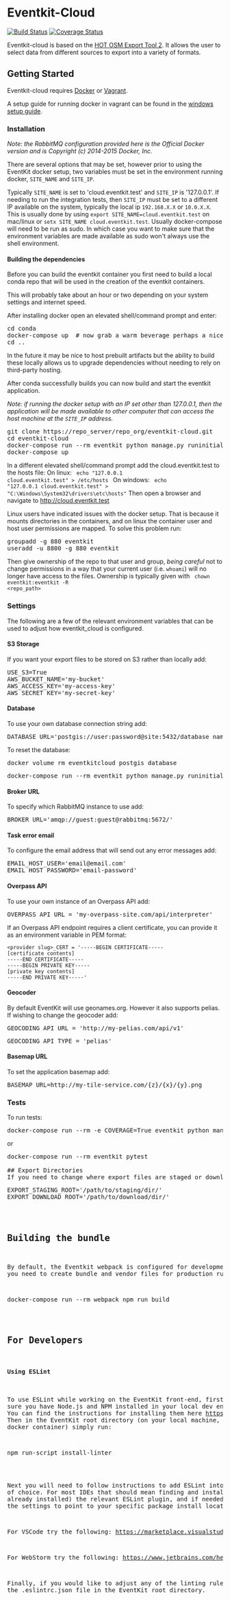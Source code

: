 Eventkit-Cloud
==============
[![Build Status](https://travis-ci.org/venicegeo/eventkit-cloud.svg?branch=master)](https://travis-ci.org/venicegeo/eventkit-cloud) [![Coverage Status](https://coveralls.io/repos/github/venicegeo/eventkit-cloud/badge.svg?branch=master)](https://coveralls.io/github/venicegeo/eventkit-cloud?branch=master)

Eventkit-cloud is based on the [HOT OSM Export Tool 2](https://github.com/hotosm/osm-export-tool2).  It allows the user to select data from different sources to export into a variety of formats.
  
## Getting Started
Eventkit-cloud requires [Docker](https://docs.docker.com/engine/installation/) or [Vagrant](https://www.vagrantup.com/). 

A setup guide for running docker in vagrant can be found in the [windows setup guide](windows.md).

### Installation 
_Note: the RabbitMQ configuration provided here is the Official Docker version and is Copyright (c) 2014-2015 Docker, Inc._

There are several options that may be set, however prior to using the EventKit docker setup, two variables must be set
in the environment running docker, `SITE_NAME` and `SITE_IP`.

Typically `SITE_NAME` is set to 'cloud.eventkit.test' and `SITE_IP` is '127.0.0.1'.  If needing to run the integration tests,
then `SITE_IP` must be set to a different IP available on the system, typically the local ip `192.168.X.X` or `10.0.X.X`.
This is usually done by using `export SITE_NAME=cloud.eventkit.test` on mac/linux or `setx SITE_NAME cloud.eventkit.test`. 
Usually docker-compose will need to be run as sudo.  In which case you want to make sure that the environment variables are made available as sudo won't always use the shell environment.

#### Building the dependencies
Before you can build the eventkit container you first need to build a local conda repo that will be used in the creation of the eventkit containers. 

This will probably take about an hour or two depending on your system settings and internet speed.

After installing docker open an elevated shell/command prompt and enter:
<pre>
cd conda
docker-compose up  # now grab a warm beverage perhaps a nice technical manual to read through...
cd ..
</pre>

In the future it may be nice to host prebuilt artifacts but the ability to build these locally allows us to upgrade dependencies without needing to rely on third-party hosting. 

After conda successfully builds you can now build and start the eventkit application. 

_Note: if running the docker setup with an IP set other than 127.0.0.1, then the application will be made available to other computer that can access the host machine at the `SITE_IP` address._

<pre>git clone https://repo_server/repo_org/eventkit-cloud.git
cd eventkit-cloud
docker-compose run --rm eventkit python manage.py runinitial setup
docker-compose up</pre>
In a different elevated shell/command prompt add the cloud.eventkit.test to the hosts file:
On linux:
<code> echo "127.0.0.1  cloud.eventkit.test" > /etc/hosts </code>
On windows:
<code> echo "127.0.0.1  cloud.eventkit.test" > "C:\Windows\System32\drivers\etc\hosts"</code>
Then open a browser and navigate to http://cloud.eventkit.test

Linux users have indicated issues with the docker setup.  That is because it mounts directories in the containers, and on linux the container user and host user permissions are mapped. To solve this problem run:
<pre>groupadd -g 880 eventkit
useradd -u 8800 -g 880 eventkit</pre>
Then give ownership of the repo to that user and group, _being careful_ not to change permissions in a way that your current user (i.e. `whoami`) will no longer have access to the files.
Ownership is typically given with
<code> chown eventkit:eventkit -R <repo_path></code>

### Settings
The following are a few of the relevant environment variables that can be used to adjust how eventkit_cloud is configured.

#### S3 Storage
If you want your export files to be stored on S3 rather than locally add:
<pre>USE_S3=True
AWS_BUCKET_NAME='my-bucket'
AWS_ACCESS_KEY='my-access-key'
AWS_SECRET_KEY='my-secret-key'</pre>

#### Database
To use your own database connection string add:
<pre>DATABASE_URL='postgis://user:password@site:5432/database_name'</pre>

To reset the database:
<pre>docker volume rm eventkitcloud_postgis_database</pre>
<pre>docker-compose run --rm eventkit python manage.py runinitial setup</pre>

#### Broker URL
To specify which RabbitMQ instance to use add:
<pre>BROKER_URL='amqp://guest:guest@rabbitmq:5672/'</pre>

#### Task error email
To configure the email address that will send out any error messages add:
<pre>EMAIL_HOST_USER='email@email.com'
EMAIL_HOST_PASSWORD='email-password'</pre>

#### Overpass API
To use your own instance of an Overpass API add:
<pre>OVERPASS_API_URL = 'my-overpass-site.com/api/interpreter'</pre>

If an Overpass API endpoint requires a client certificate, you can provide it as an environment variable in PEM format:
```
<provider slug>_CERT = '-----BEGIN CERTIFICATE-----
[certificate contents]
-----END CERTIFICATE-----
-----BEGIN PRIVATE KEY-----
[private key contents]
-----END PRIVATE KEY-----'
```


#### Geocoder
By default EventKit will use geonames.org. However it also supports pelias. If wishing to change the geocoder add:
<pre>GEOCODING_API_URL = 'http://my-pelias.com/api/v1'</pre>
<pre>GEOCODING_API_TYPE = 'pelias'</pre>

#### Basemap URL
To set the application basemap add:
<pre>BASEMAP_URL=http://my-tile-service.com/{z}/{x}/{y}.png</pre>


### Tests
To run tests:
<pre>docker-compose run --rm -e COVERAGE=True eventkit python manage.py test eventkit_cloud</pre>
or
<pre>docker-compose run --rm eventkit pytest

## Export Directories
If you need to change where export files are staged or downloaded you can add:
<pre>EXPORT_STAGING_ROOT='/path/to/staging/dir/'
EXPORT_DOWNLOAD_ROOT='/path/to/download/dir/'</pre>


## Building the bundle
By default, the Eventkit webpack is configured for development, if you need to create bundle and vendor files for production run
<pre>docker-compose run --rm webpack npm run build</pre>


## For Developers
#### Using ESLint
To use ESLint while working on the EventKit front-end, first make sure you have Node.js and NPM installed in your local dev environment.
You can find the instructions for installing them here https://docs.npmjs.com/getting-started/installing-node
Then in the EventKit root directory (on your local machine, not in the docker container) simply run:
<pre>npm run-script install-linter</pre>

Next you will need to follow instructions to add ESLint into your IDE of choice.
For most IDEs that should mean finding and installing (if not already installed) the relevant ESLint plugin, and if needed, adjusting the settings to point to your specific package install location.

For VSCode try the following:
https://marketplace.visualstudio.com/items?itemName=dbaeumer.vscode-eslint

For WebStorm try the following:
https://www.jetbrains.com/help/webstorm/eslint.html

Finally, if you would like to adjust any of the linting rules edit the .eslintrc.json file in the EventKit root directory.
